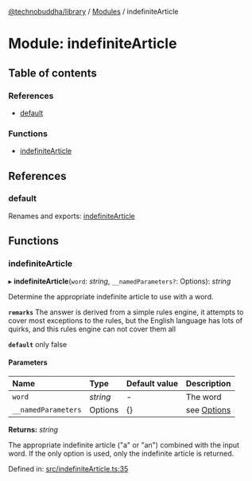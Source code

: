[@technobuddha/library](../../README.md) / [Modules](../Modules.md) / indefiniteArticle

# Module: indefiniteArticle

## Table of contents

### References

- [default](indefinitearticle.md#default)

### Functions

- [indefiniteArticle](indefinitearticle.md#indefinitearticle)

## References

### default

Renames and exports: [indefiniteArticle](indefinitearticle.md#indefinitearticle)

## Functions

### indefiniteArticle

▸ **indefiniteArticle**(`word`: *string*, `__namedParameters?`: Options): *string*

Determine the appropriate indefinite article to use with a word.

**`remarks`** The answer is derived from a simple rules engine, it attempts to cover most exceptions
to the rules, but the English language has lots of quirks, and this rules engine can not cover them
all

**`default`** only false

#### Parameters

| Name | Type | Default value | Description |
| :------ | :------ | :------ | :------ |
| `word` | *string* | - | The word |
| `__namedParameters` | Options | {} | see [Options](almostequals.md#options) |

**Returns:** *string*

The appropriate indefinite article ("a" or "an") combined with the input word.  If the only
option is used, only the indefinite article is returned.

Defined in: [src/indefiniteArticle.ts:35](https://github.com/technobuddha/hill.software/blob/65b5e5d/packages/library/src/indefiniteArticle.ts#L35)
